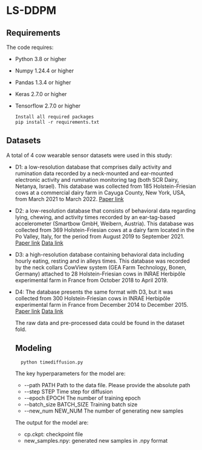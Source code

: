 # LS-DDPM

## Requirements

The code requires:
  * Python 3.8 or higher
  * Numpy 1.24.4 or higher
  * Pandas 1.3.4 or higher
  * Keras 2.7.0 or higher
  * Tensorflow 2.7.0 or higher

 		Install all required packages
		pip install -r requirements.txt

## Datasets
A total of 4 cow wearable sensor datasets were used in this study:
	
 * D1: a low-resolution database that comprises daily activity and rumination data recorded by a neck-mounted and ear-mounted electronic activity and rumination monitoring tag (both SCR Dairy, Netanya, Israel). This database was collected from 185 Holstein-Friesian cows at a commercial dairy farm in Cayuga County, New York, USA, from March 2021 to March 2022.
  [Paper link](https://www.sciencedirect.com/science/article/abs/pii/S0168169923000261)

 * D2: a low-resolution database that consists of behavioral data regarding lying, chewing, and activity times recorded by an ear-tag-based accelerometer (Smartbow GmbH, Weibern, Austria). This database was collected from 369 Holstein-Friesian cows at a dairy farm located in the Po Valley, Italy, for the period from August 2019 to September 2021.
  [Paper link](https://link.springer.com/article/10.1007/s00484-023-02561-w)
  [Data link](https://portal.edirepository.org/nis/metadataviewer?packageid=edi.1406.1)
  	
* D3: a high-resolution database containing behavioral data including hourly eating, resting and in alleys times. This database was recorded by the neck collars CowView system (GEA Farm Technology, Bonen, Germany) attached to 28 Holstein-Friesian cows in INRAE Herbipôle experimental farm in France from October 2018 to April 2019.
    
* D4: The database presents the same format with D3, but it was collected from 300 Holstein-Friesian cows in INRAE Herbipôle experimental farm in France from December 2014 to December 2015. 
  [Paper link](https://www.sciencedirect.com/science/article/abs/pii/S1046202320301985#:~:text=Circadian%20changes%20in%20cows%20link,help%20detect%20animals%20needing%20care)
  [Data link](https://entrepot.recherche.data.gouv.fr/dataset.xhtml?persistentId=doi:10.15454/52J8YS)

   The raw data and pre-processed data could be found in the dataset fold.

  ## Modeling
  
  		python timediffusion.py
  The key hyperparameters for the model are:
	* --path PATH           Path to the data file. Please provide the absolute path
	* --step STEP           Time step for diffusion
	* --epoch EPOCH         The number of training epoch
	* --batch_size BATCH_SIZE Training batch size
	* --new_num NEW_NUM     The number of generating new samples

   The output for the model are:
	* cp.ckpt: checkpoint file
	* new_samples.npy: generated new samples in .npy format

 

